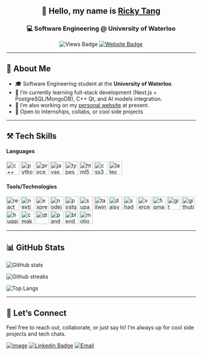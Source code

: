 <!-- GitHub Profile README for Ricky Tang -->

<div align="center">

## 👋 Hello, my name is <a href="https://www.rickyt.tech/" target="_blank">Ricky Tang</a>

### 💻 Software Engineering @ University of Waterloo

![Views Badge](https://komarev.com/ghpvc/?username=rickytang666&label=Profile%20views&color=0e75b6&style=flat) [![Website Badge](https://img.shields.io/badge/Website-rickyt.tech-blue)](https://www.rickyt.tech)

</div>

---

## 🧠 About Me

- 🎓 Software Engineering student at the **University of Waterloo**.
- 🌱 I’m currently learning full-stack development (Next.js + PostgreSQL/MongoDB), C++ Qt, and AI models integration.
- 🔭 I’m also working on my <a href="https://github.com/rickytang666/rickytang-website" target="_blank">personal website</a> at present.
- 🚀 Open to internships, collabs, or cool side projects

<!--
- 🔭 I’m currently working on ...
- 🌱 I’m currently learning ...
- 👯 I’m looking to collaborate on ...
- 🤔 I’m looking for help with ...
- 💬 Ask me about ...
- 📫 How to reach me: ...
- 😄 Pronouns: ...
- ⚡ Fun fact: ...
-->

---

## ⚒️ Tech Skills

#### Languages

<p align="left" >
  <img src="https://go-skill-icons.vercel.app/api/icons?i=cpp" height="35" alt="c++" />
  <img src="https://go-skill-icons.vercel.app/api/icons?i=python&theme=dark" height="35" alt="python" />
  <img src="https://go-skill-icons.vercel.app/api/icons?i=processing&theme=dark" height="35" alt="processing" />
  <img src="https://go-skill-icons.vercel.app/api/icons?i=javascript" height="35" alt="javascript" />
  <img src="https://go-skill-icons.vercel.app/api/icons?i=typescript" height="35" alt="typescript" />
  <img src="https://go-skill-icons.vercel.app/api/icons?i=html" height="35" alt="html5" />
  <img src="https://go-skill-icons.vercel.app/api/icons?i=css" height="35" alt="css3" />
  <img src="https://go-skill-icons.vercel.app/api/icons?i=latex&theme=dark" height="35" alt="latex" />
</p>

#### Tools/Technologies

<p align="left">
  <img src="https://go-skill-icons.vercel.app/api/icons?i=react&theme=dark" height="35" alt="react" />
  <img src="https://go-skill-icons.vercel.app/api/icons?i=next&theme=dark" height="35" alt="nextjs" />
  <img src="https://go-skill-icons.vercel.app/api/icons?i=express&theme=dark" height="35" alt="express" />
  <img src="https://go-skill-icons.vercel.app/api/icons?i=nodejs&theme=dark" height="35" alt="nodejs" />
  <img src="https://go-skill-icons.vercel.app/api/icons?i=postgresql&theme=dark" height="35" alt="postgresql" />
  <img src="https://go-skill-icons.vercel.app/api/icons?i=supabase&theme=dark" height="35" alt="supabase" />
  <img src="https://go-skill-icons.vercel.app/api/icons?i=tailwind&theme=dark" height="35" alt="tailwind" />
  <img src="https://go-skill-icons.vercel.app/api/icons?i=daisyui&theme=dark" height="35" alt="daisyui" />
  <img src="https://go-skill-icons.vercel.app/api/icons?i=shadcn&theme=dark" height="35" alt="shadcn" />
  <img src="https://go-skill-icons.vercel.app/api/icons?i=vercel&theme=dark" height="35" alt="vercel" />
  <img src="https://go-skill-icons.vercel.app/api/icons?i=figma&theme=dark" height="35" alt="figma" />
  <img src="https://go-skill-icons.vercel.app/api/icons?i=git&theme=dark" height="35" alt="git" />
  <img src="https://go-skill-icons.vercel.app/api/icons?i=github&theme=dark" height="35" alt="github" />
  <img src="https://go-skill-icons.vercel.app/api/icons?i=huggingface&theme=dark" height="35" alt="huggingface" />
  <img src="https://go-skill-icons.vercel.app/api/icons?i=cmake&theme=dark" height="35" alt="cmake" />
  <img src="https://go-skill-icons.vercel.app/api/icons?i=qt&theme=dark" height="35" alt="qt" />
  <img src="https://go-skill-icons.vercel.app/api/icons?i=pandas&theme=dark" height="35" alt="pandas" />
  <img src="https://go-skill-icons.vercel.app/api/icons?i=blender&theme=dark" height="35" alt="blender" />
  <img src="https://avatars.githubusercontent.com/u/107069270?s=200&v=4" height="35" alt="motion canvas" />
</p>

---

## 📊 GitHub Stats

![GitHub stats](https://github-readme-stats.vercel.app/api?username=rickytang666&show_icons=true&theme=transparent)

![Github streaks](https://nirzak-streak-stats.vercel.app/?user=rickytang666&theme=transparent&hide_border=false)

![Top Langs](https://github-readme-stats.vercel.app/api/top-langs/?username=rickytang666&langs_count=10&theme=transparent)

---

## 🤝 Let’s Connect

Feel free to reach out, collaborate, or just say hi!
I'm always up for cool side projects and tech chats.

[![image](https://img.shields.io/badge/website-000000?style=for-the-badge&logo=About.me&logoColor=white)](https://www.rickyt.tech/)
[![Linkedin Badge](https://img.shields.io/badge/linkedin-%230077B5.svg?style=for-the-badge&logo=linkedin)](https://www.linkedin.com/in/ricky-tang-dev/)
[![Email](https://img.shields.io/badge/Email-informational?style=for-the-badge&logo=gmail)](mailto:rickytangdev@gmail.com)
